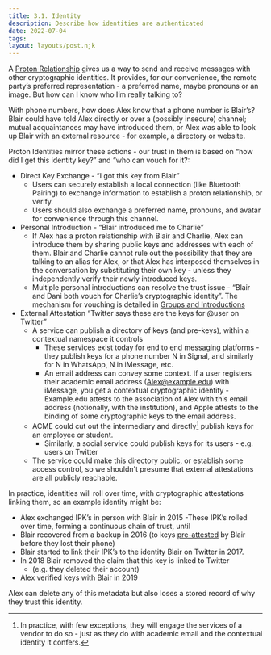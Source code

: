```yaml
---
title: 3.1. Identity
description: Describe how identities are authenticated
date: 2022-07-04
tags:
layout: layouts/post.njk
---
```

A [Proton Relationship](/posts/3-Relationships)  gives us a way to send and receive messages with other cryptographic identities. It provides, for our convenience, the remote party’s preferred representation - a preferred name, maybe pronouns or an image. But how can I know who I’m really talking to?

With phone numbers, how does Alex know that a phone number is Blair’s? Blair could have told Alex directly or over a (possibly insecure) channel; mutual acquaintances may have introduced them, or Alex was able to look up Blair with an external resource - for example, a directory or website.

Proton Identities mirror these actions - our trust in them is based on “how did I get this identity key?” and “who can vouch for it?:
- Direct Key Exchange - “I got this key from Blair”
	- Users can securely establish a local connection (like Bluetooth Pairing) to exchange information to establish a proton relationship, or verify.
	- Users should also exchange a preferred name, pronouns, and avatar for convenience through this channel.
- Personal Introduction - “Blair introduced me to Charlie”
	- If Alex has a proton relationship with Blair and Charlie, Alex can introduce them by sharing public keys and addresses with each of them. Blair and Charlie cannot rule out the possibility that they are talking to an alias for Alex, or that Alex has interposed themselves in the conversation by substituting their own key - unless they independently verify their newly introduced keys.
	- Multiple personal introductions can resolve the trust issue - “Blair and Dani both vouch for Charlie’s cryptographic identity”. The mechanism for vouching is detailed in [Groups and Introductions](/posts/3.3-Groups)
- External Attestation “Twitter says these are the keys for @user on Twitter”
	- A service can publish a directory of keys (and pre-keys), within a contextual namespace it controls
		- These services exist today for end to end messaging platforms - they publish keys for a phone number N in Signal,  and similarly for N in WhatsApp, N in iMessage, etc.
		- An email address can convey some context. If a user registers their academic email address (Alex@example.edu) with iMessage, you get a contextual cryptographic identity - Example.edu attests to the association of Alex with this email address (notionally, with the institution), and Apple attests to the binding of some cryptographic keys to the email address.
	- ACME could cut out the intermediary and directly[^1] publish keys for an employee or student.
		- Similarly, a social service could publish keys for its users - e.g. users on Twitter
	- The service could make this directory public, or establish some access control, so we shouldn't presume that external attestations are all publicly reachable.

In practice, identities will roll over time, with cryptographic attestations linking them, so an example identity might be:
- Alex exchanged IPK’s in person with Blair in 2015
  -These IPK’s rolled over time, forming a continuous chain of trust, until
- Blair recovered from a backup in 2016 (to keys [pre-attested](/posts/5.1-Backup) by Blair before they lost their phone)
- Blair started to link their IPK’s to the identity Blair on Twitter in 2017.
- In 2018 Blair removed the claim that this key is linked to Twitter
  - (e.g. they deleted their account)
- Alex verified keys with Blair in 2019

Alex can delete any of this metadata but also loses a stored record of why they trust this identity.

[^1]: In practice, with few exceptions, they will engage the services of a vendor to do so - just as they do with academic email and the contextual identity it confers.